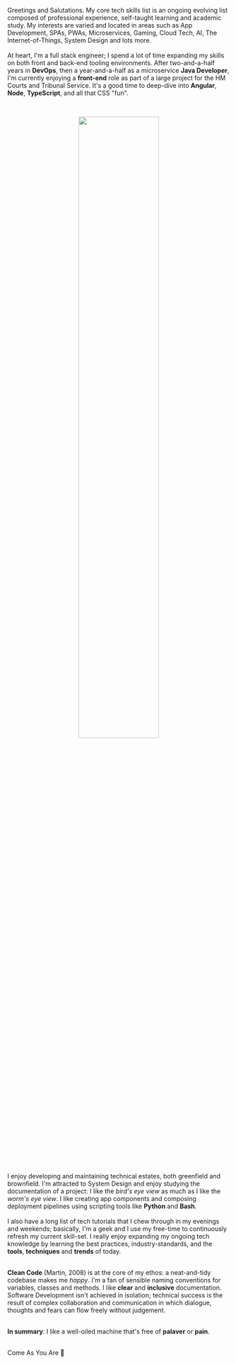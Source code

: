
Greetings and Salutations. My core tech skills list is an ongoing evolving list 
composed of professional experience, self-taught learning and academic study. My interests are varied and located in 
areas such as App Development, SPAs, PWAs, Microservices, Gaming, Cloud Tech, AI, The Internet-of-Things, System Design 
and lots more.
<br />
<br />
At heart, I'm a full stack engineer; I spend a lot of time expanding my skills on both front and back-end tooling 
environments. After two-and-a-half years in **DevOps**, then a year-and-a-half as a microservice **Java Developer**, 
I'm currently enjoying a **front-end** role as part of a large project for the HM Courts and Tribunal Service. It's a 
good time to deep-dive into **Angular**, **Node**, **TypeScript**, and all that CSS "fun".

<br />

<p align="center" width="100%">
    <img width="60%" 
src="https://www.lylechristine.com/static/ba5b674706914c84ca325e9f6fb8eccf/60e21/lyle-christine-sepia.jpg">
</p>

<br />

I enjoy developing and maintaining technical estates, both greenfield and brownfield. I'm attracted to System Design and 
enjoy studying the documentation of a project: I like the *bird's eye view* as much as I like the *worm's eye view*. 
I like creating app components and composing deployment pipelines using scripting tools like **Python** and **Bash**. 
<br><br>
I also have a long list of tech tutorials that I chew through in my evenings and weekends; basically, I'm a geek
and I use my free-time to continuously refresh my current skill-set. I really enjoy expanding my ongoing tech knowledge 
by learning the best practices, industry-standards, and the **tools**, **techniques** and **trends** of today.
<br /><br />

**Clean Code** (Martin, 2008) is at the core of my ethos: a neat-and-tidy codebase makes me *happy*. I'm a fan of 
sensible naming conventions for variables, classes and methods. I like **clear** and **inclusive** documentation.
Software Development isn't achieved in isolation; technical success is the result of complex collaboration and 
communication in which dialogue, thoughts and fears can flow freely without judgement.
<br /><br />

**In summary**: I like a well-oiled machine that's free of **palaver** or **pain**.
<br /><br />

Come As You Are 🎸
